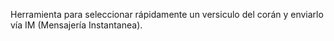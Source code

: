 Herramienta para seleccionar rápidamente un versiculo del corán y enviarlo vía IM (Mensajería Instantanea).
